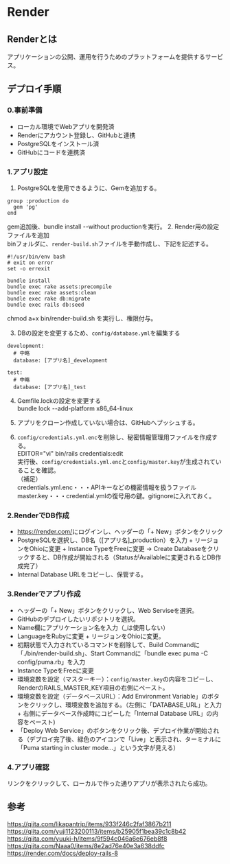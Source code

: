 # Render

## Renderとは
アプリケーションの公開、運用を行うためのプラットフォームを提供するサービス。

##  デプロイ手順
### 0.事前準備
- ローカル環境でWebアプリを開発済
- Renderにアカウント登録し、GitHubと連携
- PostgreSQLをインストール済
- GitHubにコードを連携済

### 1.アプリ設定
1. PostgreSQLを使用できるように、Gemを追加する。  
```
group :production do
  gem 'pg'
end
```

gem追加後、bundle install --without productionを実行。
2. Render用の設定ファイルを追加  
binフォルダに、`render-build.sh`ファイルを手動作成し、下記を記述する。  
```
#!/usr/bin/env bash 
# exit on error
set -o errexit

bundle install
bundle exec rake assets:precompile
bundle exec rake assets:clean
bundle exec rake db:migrate
bundle exec rails db:seed
```

chmod a+x bin/render-build.sh を実行し、権限付与。

3. DBの設定を変更するため、`config/database.yml`を編集する  
```
development:
  # 中略
  database: [アプリ名]_development

test:
  # 中略
  database: [アプリ名]_test
```

4. Gemfile.lockの設定を変更する  
bundle lock --add-platform x86_64-linux  

5. アプリをクローン作成していない場合は、GitHubへプッシュする。  

6. `config/credentials.yml.enc`を削除し、秘密情報管理用ファイルを作成する。  
EDITOR="vi" bin/rails credentials:edit  
実行後、`config/credentials.yml.enc`と`config/master.key`が生成されていることを確認。  
（補足）  
credentials.yml.enc・・・APIキーなどの機密情報を扱うファイル  
master.key・・・credential.ymlの復号用の鍵。gitignoreに入れておく。

### 2.RenderでDB作成
- <a>https://render.com/</a>にログインし、ヘッダーの「+ New」ボタンをクリック
- PostgreSQLを選択し、DB名（[アプリ名]_production）を入力 + リージョンをOhioに変更 + Instance TypeをFreeに変更 → Create Databaseをクリックすると、DB作成が開始される（StatusがAvailableに変更されるとDB作成完了）
- Internal Database URLをコピーし、保管する。  

### 3.Renderでアプリ作成
- ヘッダーの「+ New」ボタンをクリックし、Web Serviseを選択。
- GitHubのデプロイしたいリポジトリを選択。
- Name欄にアプリケーション名を入力（_は使用しない）
- LanguageをRubyに変更 + リージョンをOhioに変更。
- 初期状態で入力されているコマンドを削除して、Build Commandに「./bin/render-build.sh」、Start Commandに「bundle exec puma -C config/puma.rb」を入力
- Instance TypeをFreeに変更
- 環境変数を設定（マスターキー）：`config/master.key`の内容をコピーし、RenderのRAILS_MASTER_KEY項目の右側にペースト。
- 環境変数を設定（データベースURL）：Add Environment Variable」のボタンをクリックし、環境変数を追加する。（左側に「DATABASE_URL」と入力 + 右側にデータベース作成時にコピーした「Internal Database URL」の内容をペースト)
- 「Deploy Web Service」のボタンをクリック後、デプロイ作業が開始される（デプロイ完了後、緑色のアイコンで「Live」と表示され、ターミナルに「Puma starting in cluster mode...」という文字が見える）

### 4.アプリ確認 
リンクをクリックして、ローカルで作った通りアプリが表示されたら成功。


## 参考
<a>https://qiita.com/likapantrip/items/933f246c2faf3867b211</a>    
<a>https://qiita.com/yuji1123200113/items/b25905f1bea39c1c8b42</a>  
<a>https://qiita.com/yuuki-h/items/9f594c046a6e676eb8f8</a>  
<a>https://qiita.com/Naaa0/items/8e2ad76e40e3a638ddfc</a>  
<a>https://render.com/docs/deploy-rails-8</a>  
